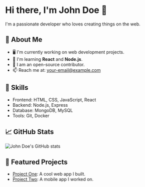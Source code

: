 # Hi there, I'm John Doe 👋

I'm a passionate developer who loves creating things on the web.

## 🚀 About Me

- 🖥️ I'm currently working on web development projects.
- 🌱 I'm learning **React** and **Node.js**.
- 💼 I am an open-source contributor.
- 📫 Reach me at: [your-email@example.com](mailto:your-email@example.com)

## 🔧 Skills

- Frontend: HTML, CSS, JavaScript, React
- Backend: Node.js, Express
- Database: MongoDB, MySQL
- Tools: Git, Docker

## 📈 GitHub Stats

![John Doe's GitHub stats](https://github-readme-stats.vercel.app/api?username=your-username&show_icons=true&hide_title=true)

## 🌟 Featured Projects

- [Project One](https://github.com/your-username/project-one): A cool web app I built.
- [Project Two](https://github.com/your-username/project-two): A mobile app I worked on.
